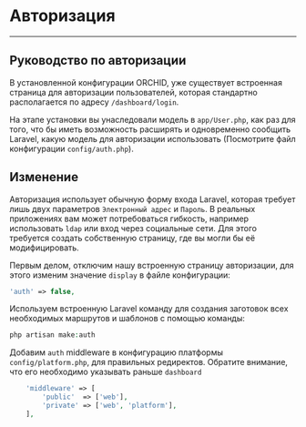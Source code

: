 # Авторизация
----------


## Руководство по авторизации

В установленной конфигурации ORCHID, уже существует встроенная
страница для авторизации пользователей, которая стандартно располагается 
по адресу `/dashboard/login`. 

На этапе установки вы унаследовали модель в `app/User.php`, как раз для того, что бы
иметь возможность расширять и одновременно сообщить Laravel, какую модель для авторизации использовать 
(Посмотрите файл конфигурации `config/auth.php`).



## Изменение

Авторизация использует обычную форму входа Laravel, которая требует лишь двух параметров
`Электронный адрес` и `Пароль`. В реальных приложениях вам может потребоваться гибкость,
 например использовать `ldap` или вход через социальные сети. Для этого требуется создать
 собственную страницу, где вы могли бы её модифицировать.
 
Первым делом, отключим нашу встроенную страницу авторизации, для этого изменим значение `display`
в файле конфигурации:

```php
'auth' => false,
```
 
 
Используем встроенную Laravel команду для создания заготовок всех необходимых маршрутов и шаблонов 
 с помощью команды:

```php
php artisan make:auth
```

Добавим `auth` middleware в конфигурацию платформы `config/platform.php`, для правильных редиректов.
Обратите внимание, что его необходимо указывать раньше `dashboard`
```php
    'middleware' => [
        'public'  => ['web'],
        'private' => ['web', 'platform'],
    ],
```
